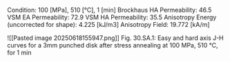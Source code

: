 Condition: 100 [MPa], 510 [°C], 1 [min]
Brockhaus HA Permeability: 46.5
VSM EA Permeability: 72.9
VSM HA Permeability: 35.5
Anisotropy Energy (uncorrected for shape): 4.225 [kJ/m3]
Anisotropy Field: 19.772 [kA/m]

![[Pasted image 20250618155947.png]]
Fig. 30.SA.1: Easy and hard axis J-H curves for a 3mm punched disk after stress annealing at 100 MPa, 510 °C, for 1 min
